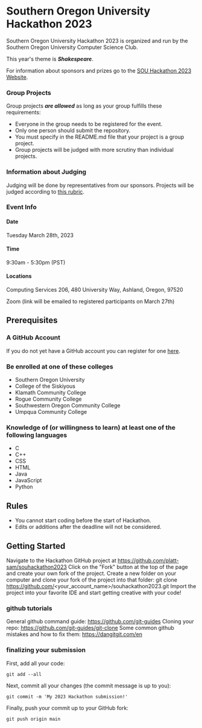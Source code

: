 # Southern Oregon University Hackathon 2023

Southern Oregon University Hackathon 2023 is organized and run by the Southern Oregon University Computer Science Club.

This year's theme is ***Shakespeare***.

For information about sponsors and prizes go to the [SOU Hackathon 2023 Website](https://nimogen.github.io/SOU2023Hackathon).

### Group Projects

Group projects ***are allowed*** as long as your group fulfills these requirements:
* Everyone in the group needs to be registered for the event.
* Only one person should submit the repository.
* You must specify in the README.md file that your project is a group project.
* Group projects will be judged with more scrutiny than individual projects.

### Information about Judging

Judging will be done by representatives from our sponsors. Projects will be judged according to [this rubric](https://docs.google.com/document/d/1T6CsYdZl9Kc5io2TSmg2rnNjFCir7HaU24Tms49SGp0/edit?usp=sharing).

### Event Info
#### Date

Tuesday March 28th, 2023

#### Time
9:30am - 5:30pm (PST)

#### Locations
Computing Services 206, 480 University Way, Ashland, Oregon, 97520

Zoom (link will be emailed to registered participants on March 27th)

## Prerequisites
### A GitHub Account

If you do not yet have a GitHub account you can register for one [here](https://github.com/signup).

### Be enrolled at one of these colleges

* Southern Oregon University
* College of the Siskiyous
* Klamath Community College
* Rogue Community College
* Southwestern Oregon Community College
* Umpqua Community College

### Knowledge of (or willingness to learn) at least one of the following languages

* C
* C++
* CSS
* HTML
* Java
* JavaScript
* Python

## Rules
* You cannot start coding before the start of Hackathon.
* Edits or additions after the deadline will not be considered.

## Getting Started

Navigate to the Hackathon GitHub project at https://github.com/platt-sam/souhackathon2023
Click on the "Fork" button at the top of the page and create your own fork of the project.
Create a new folder on your computer and clone your fork of the project into that folder:
git clone https://github.com/<your_account_name>/souhackathon2023.git
Import the project into your favorite IDE and start getting creative with your code!

### github tutorials 
General github command guide: https://github.com/git-guides
Cloning your repo: https://github.com/git-guides/git-clone
Some common github mistakes and how to fix them: https://dangitgit.com/en

### finalizing your submission 

First, add all your code:

`git add --all`

Next, commit all your changes (the commit message is up to you):

`git commit -m 'My 2023 Hackathon submission!'`

Finally, push your commit up to your GitHub fork:

`git push origin main`


